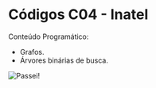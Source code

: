 # Códigos C04 - Inatel

Conteúdo Programático:
- Grafos.
- Árvores binárias de busca.

![Passei!](https://media.tenor.com/ezk10TtQiCUAAAAi/club-penguin-club-penguin-dance.gif)